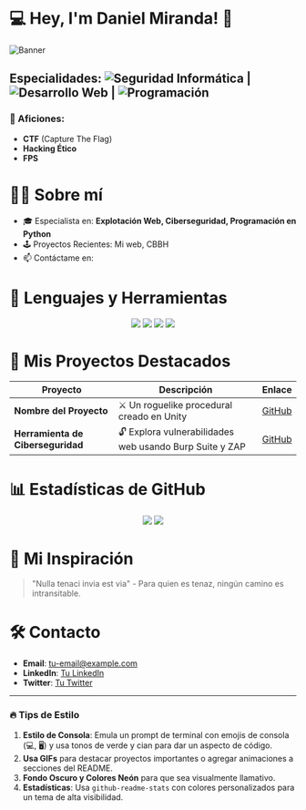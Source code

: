 # 💻 Hey, I'm Daniel Miranda! 👾

![Banner](https://example.com/tu-banner.png) <!-- Añade un banner animado de estilo 'hacker' -->

## Especialidades: ![Seguridad Informática](https://img.shields.io/badge/-Seguridad-34eb8f?style=for-the-badge) | ![Desarrollo Web](https://img.shields.io/badge/-Desarrollo_Web-34cceb?style=for-the-badge) | ![Programación](https://img.shields.io/badge/-Programación-eb34d2?style=for-the-badge)

### 👾 Aficiones:
- **CTF** (Capture The Flag)
- **Hacking Ético**
- **FPS**

# 🧑‍💻 Sobre mí
- 🎓 Especialista en: **Explotación Web, Ciberseguridad, Programación en Python**
- 🕹️ Proyectos Recientes: Mi web, CBBH
- 📫 Contáctame en:

# 🔧 Lenguajes y Herramientas
<p align="center">
  <img src="https://img.shields.io/badge/-Python-000?logo=python&logoColor=34eb98&style=for-the-badge" />
  <img src="https://img.shields.io/badge/-JavaScript-000?logo=javascript&logoColor=34cceb&style=for-the-badge" />
  <img src="https://img.shields.io/badge/-Linux-000?logo=linux&logoColor=ff34cb&style=for-the-badge" />
  <img src="https://img.shields.io/badge/-Unity-000?logo=unity&logoColor=ffffff&style=for-the-badge" />
</p>

# 🚀 Mis Proyectos Destacados
| Proyecto                          | Descripción                                                         | Enlace   |
|-----------------------------------|---------------------------------------------------------------------|----------|
| **Nombre del Proyecto**           | ⚔️ Un roguelike procedural creado en Unity                         | [GitHub](#) |
| **Herramienta de Ciberseguridad** | 🔓 Explora vulnerabilidades web usando Burp Suite y ZAP             | [GitHub](#) |

# 📊 Estadísticas de GitHub
<p align="center">
  <img src="https://github-readme-stats.vercel.app/api?username=tu-usuario&show_icons=true&theme=highcontrast&title_color=34eb8f&text_color=c9d1d9&icon_color=34cceb&bg_color=000000" />
  <img src="https://github-readme-stats.vercel.app/api/top-langs/?username=tu-usuario&layout=compact&theme=highcontrast&title_color=34eb8f&text_color=c9d1d9&bg_color=000000" />
</p>

# 🎯 Mi Inspiración
> "Nulla tenaci invia est via" - Para quien es tenaz, ningún camino es intransitable.

# 🛠️ Contacto
- **Email**: [tu-email@example.com](mailto:tu-email@example.com)
- **LinkedIn**: [Tu LinkedIn](#)
- **Twitter**: [Tu Twitter](#)

---

### 🔥 Tips de Estilo
1. **Estilo de Consola**: Emula un prompt de terminal con emojis de consola (💻, 🖥️) y usa tonos de verde y cian para dar un aspecto de código.
2. **Usa GIFs** para destacar proyectos importantes o agregar animaciones a secciones del README.
3. **Fondo Oscuro y Colores Neón** para que sea visualmente llamativo.
4. **Estadísticas**: Usa `github-readme-stats` con colores personalizados para un tema de alta visibilidad.
